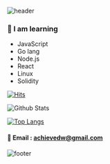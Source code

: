 ![header](https://capsule-render.vercel.app/api?type=waving&color=gradient&height=300&section=header&text=dongwook&codding&fontSize=90)





### 🥕 I am learning 
- JavaScript
- Go lang
- Node.js
- React
- Linux
- Solidity

[![Hits](https://hits.seeyoufarm.com/api/count/incr/badge.svg?url=https%3A%2F%2Fgithub.com%2Fpier101&count_bg=%238B08C0&title_bg=%23C20000&icon=node-dot-js.svg&icon_color=%23403535&title=hits&edge_flat=true)](https://hits.seeyoufarm.com)




![Github Stats](https://github-readme-stats.vercel.app/api?username=pier101&show_icons=true&theme=radical)


[![Top Langs](https://github-readme-stats.vercel.app/api/top-langs/?username=pier101&layout=compact)](https://github.com/pier101/github-readme-stats)


<!--
<img src="https://img.shields.io/badge/HTML5-f16524?style=flat-square&logo=HTML5&logoColor=white"/>
<img src="https://img.shields.io/badge/CSS3-28a4d8?style=flat-square&logo=CSS3&logoColor=white"/>
<img src="https://img.shields.io/badge/JavaScript-f7e018?style=flat-square&logo=JavaScript&logoColor=white"/>
<img src="https://img.shields.io/badge/React-7ddfff?style=flat-square&logo=React&logoColor=black"/>
<img src="https://img.shields.io/badge/Redux-7649bb?style=flat-square&logo=Redux&logoColor=white"/>
<img src="https://img.shields.io/badge/GitHub-black?style=flat-square&logo=GitHub&logoColor=white"/>
<img src="https://img.shields.io/badge/Go-7649bb?style=flat-square&logo=Go&logoColor=white"/></a>&nbsp 
<br><br><br>
-->
#### 📧 Email : achievedw@gmail.com

![footer](https://capsule-render.vercel.app/api?type=wave&color=auto&height=200&section=footer&text=%20&fontSize=90)

